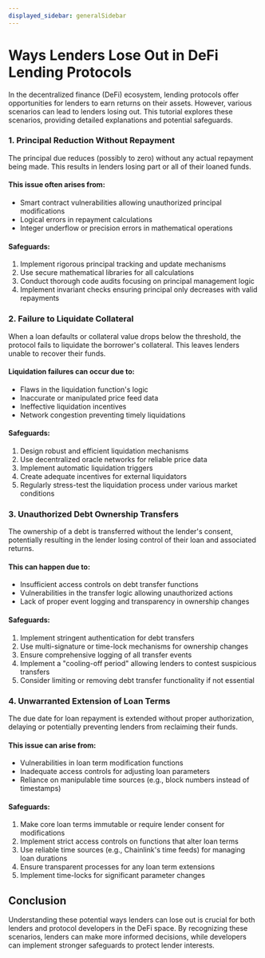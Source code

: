 ```yaml
---
displayed_sidebar: generalSidebar
---
```

# Ways Lenders Lose Out in DeFi Lending Protocols

In the decentralized finance (DeFi) ecosystem, lending protocols offer opportunities for lenders to earn returns on their assets. However, various scenarios can lead to lenders losing out. This tutorial explores these scenarios, providing detailed explanations and potential safeguards.

### 1. Principal Reduction Without Repayment

The principal due reduces (possibly to zero) without any actual repayment being made. This results in lenders losing part or all of their loaned funds.

#### This issue often arises from:

- Smart contract vulnerabilities allowing unauthorized principal modifications
- Logical errors in repayment calculations
- Integer underflow or precision errors in mathematical operations

#### Safeguards:

1. Implement rigorous principal tracking and update mechanisms
2. Use secure mathematical libraries for all calculations
3. Conduct thorough code audits focusing on principal management logic
4. Implement invariant checks ensuring principal only decreases with valid repayments

### 2. Failure to Liquidate Collateral

When a loan defaults or collateral value drops below the threshold, the protocol fails to liquidate the borrower's collateral. This leaves lenders unable to recover their funds.

#### Liquidation failures can occur due to:

- Flaws in the liquidation function's logic
- Inaccurate or manipulated price feed data
- Ineffective liquidation incentives
- Network congestion preventing timely liquidations

#### Safeguards:

1. Design robust and efficient liquidation mechanisms
2. Use decentralized oracle networks for reliable price data
3. Implement automatic liquidation triggers
4. Create adequate incentives for external liquidators
5. Regularly stress-test the liquidation process under various market conditions

### 3. Unauthorized Debt Ownership Transfers

The ownership of a debt is transferred without the lender's consent, potentially resulting in the lender losing control of their loan and associated returns.

#### This can happen due to:

- Insufficient access controls on debt transfer functions
- Vulnerabilities in the transfer logic allowing unauthorized actions
- Lack of proper event logging and transparency in ownership changes

#### Safeguards:

1. Implement stringent authentication for debt transfers
2. Use multi-signature or time-lock mechanisms for ownership changes
3. Ensure comprehensive logging of all transfer events
4. Implement a "cooling-off period" allowing lenders to contest suspicious transfers
5. Consider limiting or removing debt transfer functionality if not essential

### 4. Unwarranted Extension of Loan Terms

The due date for loan repayment is extended without proper authorization, delaying or potentially preventing lenders from reclaiming their funds.

#### This issue can arise from:

- Vulnerabilities in loan term modification functions
- Inadequate access controls for adjusting loan parameters
- Reliance on manipulable time sources (e.g., block numbers instead of timestamps)

#### Safeguards:

1. Make core loan terms immutable or require lender consent for modifications
2. Implement strict access controls on functions that alter loan terms
3. Use reliable time sources (e.g., Chainlink's time feeds) for managing loan durations
4. Ensure transparent processes for any loan term extensions
5. Implement time-locks for significant parameter changes

## Conclusion

Understanding these potential ways lenders can lose out is crucial for both lenders and protocol developers in the DeFi space. By recognizing these scenarios, lenders can make more informed decisions, while developers can implement stronger safeguards to protect lender interests.
